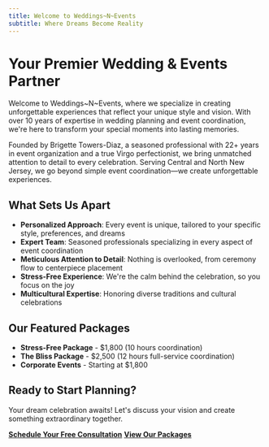 ```yaml
---
title: Welcome to Weddings~N~Events
subtitle: Where Dreams Become Reality
---
```


# Your Premier Wedding & Events Partner

Welcome to Weddings~N~Events, where we specialize in creating unforgettable experiences that reflect your unique style and vision. With over 10 years of expertise in wedding planning and event coordination, we're here to transform your special moments into lasting memories.

Founded by Brigette Towers-Diaz, a seasoned professional with 22+ years in event organization and a true Virgo perfectionist, we bring unmatched attention to detail to every celebration. Serving Central and North New Jersey, we go beyond simple event coordination—we create unforgettable experiences.

## What Sets Us Apart

- **Personalized Approach**: Every event is unique, tailored to your specific style, preferences, and dreams
- **Expert Team**: Seasoned professionals specializing in every aspect of event coordination
- **Meticulous Attention to Detail**: Nothing is overlooked, from ceremony flow to centerpiece placement
- **Stress-Free Experience**: We're the calm behind the celebration, so you focus on the joy
- **Multicultural Expertise**: Honoring diverse traditions and cultural celebrations

## Our Featured Packages

- **Stress-Free Package** - $1,800 (10 hours coordination)
- **The Bliss Package** - $2,500 (12 hours full-service coordination)
- **Corporate Events** - Starting at $1,800

## Ready to Start Planning?

Your dream celebration awaits! Let's discuss your vision and create something extraordinary together.

[**Schedule Your Free Consultation**](/consultation) [**View Our Packages**](/packages)
